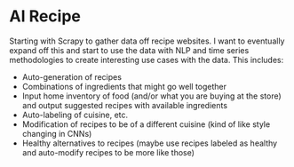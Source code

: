 # AI Recipe

Starting with Scrapy to gather data off recipe websites. I want to eventually expand off this and start to use the data with NLP and time series methodologies to create interesting use cases with the data. This includes:

* Auto-generation of recipes
* Combinations of ingredients that might go well together
* Input home inventory of food (and/or what you are buying at the store) and output suggested recipes with available ingredients
* Auto-labeling of cuisine, etc.
* Modification of recipes to be of a different cuisine (kind of like style changing in CNNs)
* Healthy alternatives to recipes (maybe use recipes labeled as healthy and auto-modify recipes to be more like those)
